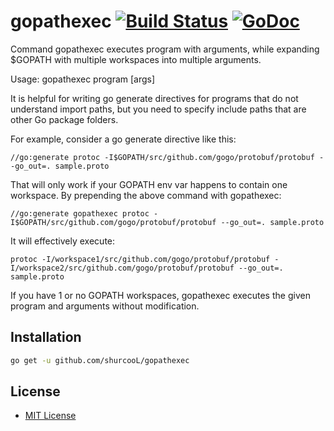 # gopathexec [![Build Status](https://travis-ci.org/shurcooL/gopathexec.svg?branch=master)](https://travis-ci.org/shurcooL/gopathexec) [![GoDoc](https://godoc.org/github.com/shurcooL/gopathexec?status.svg)](https://godoc.org/github.com/shurcooL/gopathexec)

Command gopathexec executes program with arguments, while expanding $GOPATH with multiple workspaces into multiple arguments.

Usage: gopathexec program [args]

It is helpful for writing go generate directives for programs that do not understand import paths, but you need to specify include
paths that are other Go package folders.

For example, consider a go generate directive like this:

	//go:generate protoc -I$GOPATH/src/github.com/gogo/protobuf/protobuf --go_out=. sample.proto

That will only work if your GOPATH env var happens to contain one workspace. By prepending the above command with gopathexec:

	//go:generate gopathexec protoc -I$GOPATH/src/github.com/gogo/protobuf/protobuf --go_out=. sample.proto

It will effectively execute:

	protoc -I/workspace1/src/github.com/gogo/protobuf/protobuf -I/workspace2/src/github.com/gogo/protobuf/protobuf --go_out=. sample.proto

If you have 1 or no GOPATH workspaces, gopathexec executes the given program and arguments without modification.

Installation
------------

```bash
go get -u github.com/shurcooL/gopathexec
```

License
-------

- [MIT License](http://opensource.org/licenses/mit-license.php)
